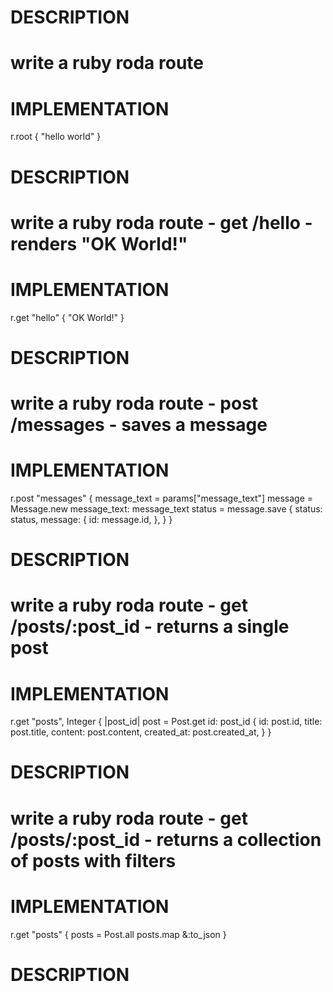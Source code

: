 # DESCRIPTION
# write a ruby roda route
# IMPLEMENTATION
r.root {
  "hello world"
}
# DESCRIPTION
# write a ruby roda route - get /hello - renders "OK World!"
# IMPLEMENTATION
r.get "hello" {
  "OK World!"
}
# DESCRIPTION
# write a ruby roda route - post /messages - saves a message
# IMPLEMENTATION
r.post "messages" {
  message_text = params["message_text"]
  message = Message.new message_text: message_text
  status = message.save
  {
    status: status,
    message: {
      id: message.id,
    },
  }
}
# DESCRIPTION
# write a ruby roda route - get /posts/:post_id - returns a single post
# IMPLEMENTATION
r.get "posts", Integer { |post_id|
  post = Post.get id: post_id
  {
    id:         post.id,
    title:      post.title,
    content:    post.content,
    created_at: post.created_at,
  }
}
# DESCRIPTION
# write a ruby roda route - get /posts/:post_id - returns a collection of posts with filters
# IMPLEMENTATION
r.get "posts" {
  posts = Post.all
  posts.map &:to_json
}
# DESCRIPTION
